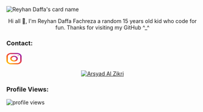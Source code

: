 ![Reyhan Daffa's card name](https://cardivo.vercel.app/api?name=Reyhan%20Daffa%20F.&description=Welcome%20To%20My%20GitHub%20😁&image=https://avatars.githubusercontent.com/u/106092370?v=4&backgroundColor=%23222C35&instagram=xx.zerrr&github=xxzerr&pattern=topography&colorPattern=%2347597E&fontColor=%23ddd&iconColor=%23fff&opacity=0.3)

<div align="center">
  Hi all 👋, I'm Reyhan Daffa Fachreza a random 15 years old kid who code for fun. Thanks for visiting my GitHub ^_^

<h3 align="left">Contact:</h3>
<p align="left">
  <a href="https://instagram.com/xx.zerrr/" target="blank"><img align="center"
      src="Icons/instagram.svg"
      alt="load" height="30" width="40" /></a> 
  
 <a href="https://twitter.com/rizkyadin7" target="blank"><img align="center"
      src="https://raw.githubusercontent.com/rahuldkjain/github-profile-readme-generator/master/src/images/icons/Social/twitter.svg"
      alt="Arsyad Al Zikri" height="30" width="40" /></a> 
</p>

  <div align="left">
  <p align="right"> <h3>Profile Views:</h3> <img src="https://komarev.com/ghpvc/?username=xxzerr&style=flat"
    alt="profile views" /> 
  </p>

